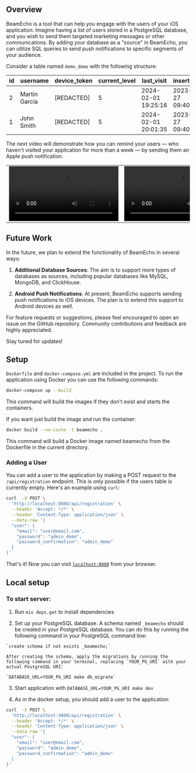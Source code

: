 ## Overview

BeamEcho is a tool that can help you engage with the users of your iOS application. Imagine having a list of users stored in a PostgreSQL database, and you wish to send them targeted marketing messages or other communications. By adding your database as a "source" in BeamEcho, you can utilize SQL queries to send push notifications to specific segments of your audience.

Consider a table named `demo_demo` with the following structure:

| id | username     | device_token | current_level | last_visit          | inserted_at         | updated_at          |
|----|--------------|--------------|---------------|---------------------|---------------------|---------------------|
| 2  | Martin Garcia| [REDACTED]   | 5             | 2024-02-01 19:25:16 | 2023-12-27 09:40:49 | 2024-02-01 19:25:16 |
| 1  | John Smith   | [REDACTED]   | 5             | 2024-02-01 20:01:35 | 2023-12-27 09:40:46 | 2024-02-01 20:01:35 |

The next video will demonstrate how you can remind your users — who haven't visited your application for more than a week — by sending them an Apple push notification.

<table>
  <tr>
   <td width="77.7%">
     <video src="https://github.com/abc3/beamecho/assets/1172600/8f7b68c5-b01f-4e95-b012-a5f13d75ffb7" >
   </td>
   <td>
     <video src="https://github.com/abc3/beamecho/assets/1172600/c59fde50-a711-405b-a100-86d7180b5e69">
   </td>
  </tr>
</table>

## Future Work

In the future, we plan to extend the functionality of BeamEcho in several ways:

1. **Additional Database Sources**: The aim is to support more types of databases as sources, including popular databases like MySQL, MongoDB, and ClickHouse.

2. **Android Push Notifications**: At present, BeamEcho supports sending push notifications to iOS devices. The plan is to extend this support to Android devices as well.

For feature requests or suggestions, please feel encouraged to open an issue on the GitHub repository. Community contributions and feedback are highly appreciated.

Stay tuned for updates!

## Setup

`Dockerfile` and `docker-compose.yml` are included in the project. To run the application using Docker you can use the following commands:

```bash
docker-compose up --build
```
This command will build the images if they don't exist and starts the containers.

If you want just build the image and run the container:

```bash
docker build --no-cache -t beamecho .  
```

This command will build a Docker image named beamecho from the Dockerfile in the current directory.

### Adding a User

You can add a user to the application by making a POST request to the `/api/registration` endpoint. This is only possible if the users table is currently empty. Here's an example using `curl`:

```bash
curl  -X POST \
  'http://localhost:8080/api/registration' \
  --header 'Accept: */*' \
  --header 'Content-Type: application/json' \
  --data-raw '{
  "user": {
    "email": "user@email.com",
    "password": "admin_demo",
    "password_confirmation": "admin_demo"
  }
}'
```

That's it! Now you can visit [`localhost:8080`](http://localhost:8080) from your browser.

## Local setup

### To start server:

  1. Run `mix deps.get` to install dependencies

  2. Set up your PostgreSQL database. A schema named `_beamecho` should be created in your PostgreSQL database. You can do this by running the following command in your PostgreSQL command line:

    `create schema if not exists _beamecho;`

    After creating the schema, apply the migrations by running the following command in your terminal, replacing `YOUR_PG_URI` with your actual PostgreSQL URI:

    `DATABASE_URL=YOUR_PG_URI make db_migrate`

  3. Start application with `DATABASE_URL=YOUR_PG_URI make dev`

  4. As in the docker setup, you should add a user to the application:

```bash
curl  -X POST \
  'http://localhost:4000/api/registration' \
  --header 'Accept: */*' \
  --header 'Content-Type: application/json' \
  --data-raw '{
  "user": {
    "email": "user@email.com",
    "password": "admin_demo",
    "password_confirmation": "admin_demo"
  }
}'
```
